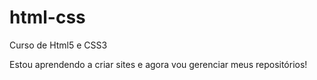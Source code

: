 # html-css
 Curso de Html5 e CSS3

 Estou aprendendo a criar sites e agora vou gerenciar meus repositórios!
